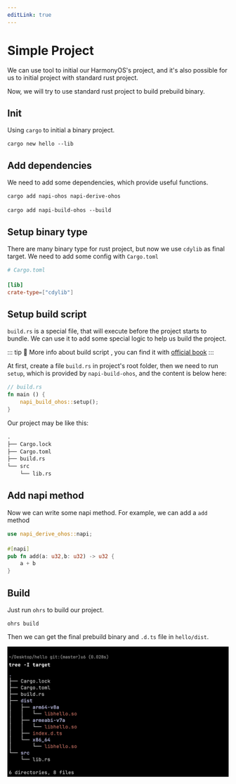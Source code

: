 ```yaml
---
editLink: true
---
```


# Simple Project

We can use tool to initial our HarmonyOS's project, and it's also possible for us to initial project with standard rust project.

Now, we will try to use standard rust project to build prebuild binary.

## Init

Using `cargo` to initial a binary project.

```shell
cargo new hello --lib
```

## Add dependencies

We need to add some dependencies, which provide useful functions.

```shell
cargo add napi-ohos napi-derive-ohos

cargo add napi-build-ohos --build
```

## Setup binary type

There are many binary type for rust project, but now we use `cdylib` as final target. We need to add some config with `Cargo.toml`

```toml
# Cargo.toml

[lib]
crate-type=["cdylib"]
```

## Setup build script

`build.rs` is a special file, that will execute before the project starts to bundle. We can use it to add some special logic to help us build the project.

::: tip 🔆
More info about build script , you can find it with [official book](https://doc.rust-lang.org/cargo/reference/build-scripts.html)
:::

At first, create a file `build.rs` in project's root folder, then we need to run `setup`, which is provided by `napi-build-ohos`, and the content is below here:

```rust
// build.rs
fn main () {
    napi_build_ohos::setup();
}
```

Our project may be like this:

```txt
.
├── Cargo.lock
├── Cargo.toml
├── build.rs
└── src
    └── lib.rs
```

## Add napi method

Now we can write some napi method. For example, we can add a `add` method

```rust
use napi_derive_ohos::napi;

#[napi]
pub fn add(a: u32,b: u32) -> u32 {
    a + b
}
```

## Build

Just run `ohrs` to build our project.

```shell
ohrs build
```

Then we can get the final prebuild binary and `.d.ts` file in `hello/dist`.

![Dist](./assets/dist_tree.png)
